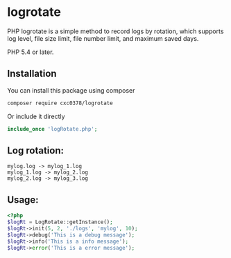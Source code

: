 # logrotate
PHP logrotate is a simple method to record logs by rotation, which supports log level, file size limit, file number limit, and maximum saved days.

PHP 5.4 or later.

## Installation
You can install this package using composer
```bash
composer require cxc0378/logrotate
```
Or include it directly
```php
include_once 'logRotate.php';
```

## Log rotation:
```
mylog.log -> mylog_1.log
mylog_1.log -> mylog_2.log
mylog_2.log -> mylog_3.log
```

## Usage:
```php
<?php
$logRt = LogRotate::getInstance();
$logRt->init(5, 2, './logs', 'mylog', 10);
$logRt->debug('This is a debug message');
$logRt->info('This is a info message');
$logRt->error('This is a error message');
```
